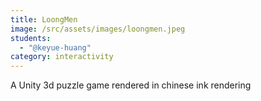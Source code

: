 ```yaml
---
title: LoongMen
image: /src/assets/images/loongmen.jpeg
students:
  - "@keyue-huang"
category: interactivity
---
```

A Unity 3d puzzle game rendered in chinese ink rendering